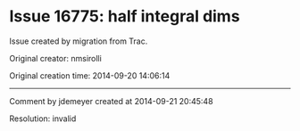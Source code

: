 # Issue 16775: half integral dims

Issue created by migration from Trac.

Original creator: nmsirolli

Original creation time: 2014-09-20 14:06:14




---

Comment by jdemeyer created at 2014-09-21 20:45:48

Resolution: invalid
